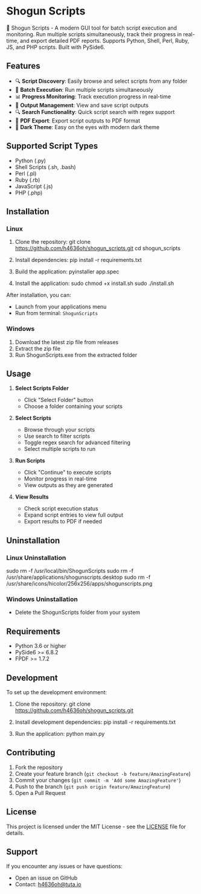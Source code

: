 # Shogun Scripts

🚀 Shogun Scripts - A modern GUI tool for batch script execution and monitoring. Run multiple scripts simultaneously, track their progress in real-time, and export detailed PDF reports. Supports Python, Shell, Perl, Ruby, JS, and PHP scripts. Built with PySide6.

## Features

- 🔍 **Script Discovery**: Easily browse and select scripts from any folder
- 🔄 **Batch Execution**: Run multiple scripts simultaneously
- 📊 **Progress Monitoring**: Track execution progress in real-time
- 📝 **Output Management**: View and save script outputs
- 🔍 **Search Functionality**: Quick script search with regex support
- 📄 **PDF Export**: Export script outputs to PDF format
- 🎨 **Dark Theme**: Easy on the eyes with modern dark theme

## Supported Script Types

- Python (.py)
- Shell Scripts (.sh, .bash)
- Perl (.pl)
- Ruby (.rb)
- JavaScript (.js)
- PHP (.php)

## Installation

### Linux

1. Clone the repository:
   git clone <https://github.com/h4636oh/shogun_scripts.git>
   cd shogun_scripts

2. Install dependencies:
   pip install -r requirements.txt

3. Build the application:
   pyinstaller app.spec

4. Install the application:
   sudo chmod +x install.sh
   sudo ./install.sh

After installation, you can:

- Launch from your applications menu
- Run from terminal: `ShogunScripts`

### Windows

1. Download the latest zip file from releases
2. Extract the zip file
3. Run ShogunScripts.exe from the extracted folder

## Usage

1. **Select Scripts Folder**
   - Click "Select Folder" button
   - Choose a folder containing your scripts

2. **Select Scripts**
   - Browse through your scripts
   - Use search to filter scripts
   - Toggle regex search for advanced filtering
   - Select multiple scripts to run

3. **Run Scripts**
   - Click "Continue" to execute scripts
   - Monitor progress in real-time
   - View outputs as they are generated

4. **View Results**
   - Check script execution status
   - Expand script entries to view full output
   - Export results to PDF if needed

## Uninstallation

### Linux Uninstallation

sudo rm -f /usr/local/bin/ShogunScripts
sudo rm -f /usr/share/applications/shogunscripts.desktop
sudo rm -f /usr/share/icons/hicolor/256x256/apps/shogunscripts.png

### Windows Uninstallation

- Delete the ShogunScripts folder from your system

## Requirements

- Python 3.6 or higher
- PySide6 >= 6.8.2
- FPDF >= 1.7.2

## Development

To set up the development environment:

1. Clone the repository:
   git clone <https://github.com/h4636oh/shogun_scripts.git>

2. Install development dependencies:
   pip install -r requirements.txt

3. Run the application:
   python main.py

## Contributing

1. Fork the repository
2. Create your feature branch (`git checkout -b feature/AmazingFeature`)
3. Commit your changes (`git commit -m 'Add some AmazingFeature'`)
4. Push to the branch (`git push origin feature/AmazingFeature`)
5. Open a Pull Request

## License

This project is licensed under the MIT License - see the [LICENSE](LICENSE) file for details.

## Support

If you encounter any issues or have questions:

- Open an issue on GitHub
- Contact: <h4636oh@tuta.io>
